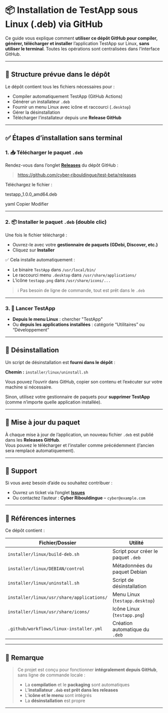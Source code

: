 
# 📦 Installation de TestApp sous Linux (.deb) via GitHub

Ce guide vous explique comment **utiliser ce dépôt GitHub pour compiler, générer, télécharger et installer** l’application TestApp sur Linux, **sans utiliser le terminal**. Toutes les opérations sont centralisées dans l’interface GitHub.

---

## 🧰 Structure prévue dans le dépôt

Le dépôt contient tous les fichiers nécessaires pour :

- Compiler automatiquement TestApp (GitHub Actions)
- Générer un installateur `.deb`
- Fournir un menu Linux avec icône et raccourci (`.desktop`)
- Gérer la désinstallation
- Télécharger l’installateur depuis une **Release GitHub**

---

## ✅ Étapes d’installation sans terminal

### 1. 📥 Télécharger le paquet `.deb`

Rendez-vous dans l’onglet [**Releases**](../../releases) du dépôt GitHub :  
> https://github.com/cyber-ribouldingue/test-beta/releases

Téléchargez le fichier :

testapp_1.0.0_amd64.deb

yaml
Copier
Modifier

---

### 2. 📦 Installer le paquet `.deb` (double clic)

Une fois le fichier téléchargé :

- Ouvrez-le avec votre **gestionnaire de paquets (GDebi, Discover, etc.)**
- Cliquez sur **Installer**

✅ Cela installe automatiquement :
- Le binaire `TestApp` dans `/usr/local/bin/`
- Le raccourci menu `.desktop` dans `/usr/share/applications/`
- L’icône `testapp.png` dans `/usr/share/icons/...`

> ℹ️ Pas besoin de ligne de commande, tout est prêt dans le `.deb`

---

### 3. 🚀 Lancer TestApp

- **Depuis le menu Linux** : chercher "TestApp"
- Ou **depuis les applications installées** : catégorie “Utilitaires” ou “Développement”

---

## 🧹 Désinstallation

Un script de désinstallation est **fourni dans le dépôt** :

**Chemin :** `installer/linux/uninstall.sh`

Vous pouvez l’ouvrir dans GitHub, copier son contenu et l’exécuter sur votre machine si nécessaire.

Sinon, utilisez votre gestionnaire de paquets pour **supprimer TestApp** (comme n’importe quelle application installée).

---

## 🔁 Mise à jour du paquet

À chaque mise à jour de l’application, un nouveau fichier `.deb` est publié dans les **Releases GitHub**.  
Vous pouvez le télécharger et l’installer comme précédemment (l’ancien sera remplacé automatiquement).

---

## 💬 Support

Si vous avez besoin d’aide ou souhaitez contribuer :

- Ouvrez un ticket via l’onglet [**Issues**](../../issues)
- Ou contactez l’auteur : **Cyber Ribouldingue** – `cyber@example.com`

---

## 📁 Références internes

Ce dépôt contient :

| Fichier/Dossier                            | Utilité                            |
|-------------------------------------------|------------------------------------|
| `installer/linux/build-deb.sh`            | Script pour créer le paquet `.deb` |
| `installer/linux/DEBIAN/control`          | Métadonnées du paquet Debian       |
| `installer/linux/uninstall.sh`            | Script de désinstallation          |
| `installer/linux/usr/share/applications/` | Menu Linux (`testapp.desktop`)     |
| `installer/linux/usr/share/icons/`        | Icône Linux (`testapp.png`)        |
| `.github/workflows/linux-installer.yml`   | Création automatique du `.deb`     |

---

## 🏁 Remarque

> Ce projet est conçu pour fonctionner **intégralement depuis GitHub**, sans ligne de commande locale :
>
> - La **compilation** et le **packaging** sont automatiques
> - L’**installateur `.deb` est prêt dans les releases**
> - L’**icône et le menu** sont intégrés
> - La **désinstallation** est propre

---
